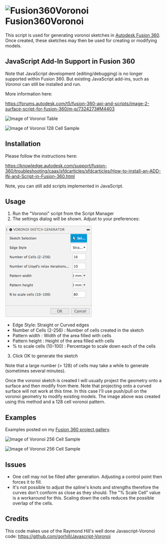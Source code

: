 # ![Fusion360Voronoi](./resources/32x32.png) Fusion360Voronoi

This script is used for generating voronoi sketches in [Autodesk Fusion 360](http://fusion360.autodesk.com/).  Once created, these sketches may then be used for creating or modifying models.

## JavaScript Add-In Support in Fusion 360

Note that JavaScript development (editing/debugging) is no longer supported within Fusion 360. But existing JavaScript add-ins, such as *Voronoi* can still be installed and run.

More information here:

https://forums.autodesk.com/t5/fusion-360-api-and-scripts/image-2-surface-script-for-fusion-360/m-p/7324273#M4403

<span align='center'><img alt='Image of Voronoi Table' src='./resources/Voronoi_Table_sm.png' /></span>

<span align='center'><img alt='Image of Voronoi 128 Cell Sample' src='./resources/Voronoi-128-Cells-Copper-sm.png' /></span>

## Installation

Please follow the instructions here:

https://knowledge.autodesk.com/support/fusion-360/troubleshooting/caas/sfdcarticles/sfdcarticles/How-to-install-an-ADD-IN-and-Script-in-Fusion-360.html

Note, you can still add scripts implemented in JavaScript.

## Usage

1. Run the "Voronoi" script from the Script Manager
2. The settings dialog will be shown.  Adjust to your preferences:

  ![Image of Voronoi Settings](./resources/Voronoi%20Sketch%20Gen%20-%20Settings.png)

  - Edge Style: Straight or Curved edges
  - Number of Cells (2-256) : Number of cells created in the sketch
  - Pattern width : Width of the area filled with cells
  - Pattern height : Height of the area filled with cells
  - % to scale cells (10-100) : Percentage to scale down each of the cells
3. Click OK to generate the sketch

Note that a large number (> 128) of cells may take a while to generate (sometimes several minutes).

Once the voronoi sketch is created I will usually project the geometry onto a surface and then modify from there. Note that projecting onto a curved surface will not work at this time. In this case I'll use push/pull on the voronoi geometry to modify existing models. The image above was created using this method and a 128 cell voronoi pattern.

## Examples

Examples posted on my [Fusion 360 project gallery](https://fusion360.autodesk.com/projects/voronoi-script).

<span align='center'><img alt='Image of Voronoi 256 Cell Sample' src='./resources/Voronoi-16x4-Cells-Walnut-sm.png' /></span>

<span align='center'><img alt='Image of Voronoi 256 Cell Sample' src='./resources/Voronoi-256-Cells-Brass-sm.png' /></span>

## Issues

- One cell may not be filled after generation.  Adjusting a control point then forces it to fill.
- It's not possible to adjust the spline's knots and strengths therefore the curves don't conform as close as they should.  The "% Scale Cell" value is a workaround for this.  Scaling down the cells reduces the possible overlap of the cells.

## Credits

This code makes use of the Raymond Hill's well done Javascript-Voronoi code:
https://github.com/gorhill/Javascript-Voronoi
